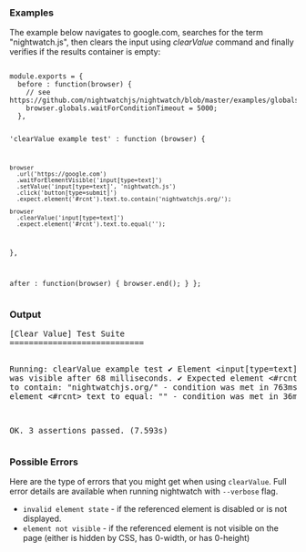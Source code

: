 ### Examples

The example below navigates to google.com, searches for the term "nightwatch.js", then clears the input using _clearValue_ command and finally verifies if the results container is empty:

<div class="sample-test">
<pre data-language="javascript" class=" language-javascript"><code class=" language-javascript">
module.exports = {
  before : function(browser) {
    // see https://github.com/nightwatchjs/nightwatch/blob/master/examples/globalsModule.js#L12
    browser.globals.waitForConditionTimeout = 5000;
  },

  'clearValue example test' : function (browser) {

    browser
      .url('https://google.com')
      .waitForElementVisible('input[type=text]')
      .setValue('input[type=text]', 'nightwatch.js')
      .click('button[type=submit]')
      .expect.element('#rcnt').text.to.contain('nightwatchjs.org/');

    browser
      .clearValue('input[type=text]')
      .expect.element('#rcnt').text.to.equal('');
  },

  after : function(browser) {
    browser.end();
  }
};
</code></pre>
</div>

### Output
<div class="sample-test">
<pre data-language="javascript">
[Clear Value] Test Suite
============================

Running:  clearValue example test
 ✔ Element <input[type=text]> was visible after 68 milliseconds.
 ✔ Expected element <#rcnt> text to contain: "nightwatchjs.org/" - condition was met in 763ms
 ✔ Expected element <#rcnt> text to equal: "" - condition was met in 36ms

OK. 3 assertions passed. (7.593s)
</pre>
</div>

### Possible Errors

Here are the type of errors that you might get when using `clearValue`. Full error details are available when running nightwatch with `--verbose` flag.

- ```invalid element state``` - if the referenced element is disabled or is not displayed.
- ```element not visible``` - if the referenced element is not visible on the page (either is hidden by CSS, has 0-width, or has 0-height)
